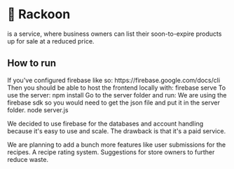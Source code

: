 <h1>🦝 Rackoon</h1> 
is a service, where business owners can list their soon-to-expire products up for sale at a reduced price.
<h2>How to run</h2>
If you've configured firebase like so: https://firebase.google.com/docs/cli
Then you should be able to host the frontend locally with:
<addr>firebase serve</addr>
To use the server:
<addr>npm install</addr>
Go to the server folder and run:
We are using the firebase sdk so you would need to get the json file and put it in the server folder.
<addr>node server.js</addr>

We decided to use firebase for the databases and account handling because it's easy to use and scale.
The drawback is that it's a paid service.

We are planning to add a bunch more features like user submissions for the recipes. A recipe rating system. Suggestions for store owners to further reduce waste.
